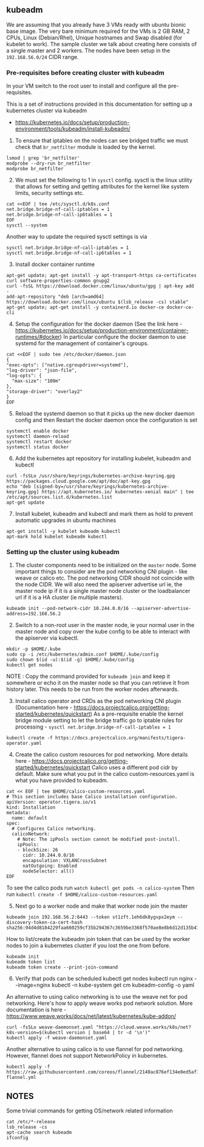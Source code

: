 ## kubeadm

We are assuming that you already have 3 VMs ready with ubuntu bionic base image.
The very bare minimum required for the VMs is 2 GB RAM, 2 CPUs, Linux (Debian/Rhel), Unique hostnames and Swap disabled (for kubelet to work).
The sample cluster we talk about creating here consists of a single master and 2 workers.
The nodes have been setup in the `192.168.56.0/24` CIDR range.

### Pre-requisites before creating cluster with kubeadm

In your VM switch to the root user to install and configure all the pre-requisites.

This is a set of instructions provided in this documentation for setting up a kubernetes cluster via kubeadm
  - https://kubernetes.io/docs/setup/production-environment/tools/kubeadm/install-kubeadm/

1. To ensure that iptables on the nodes can see bridged traffic we must check that `br_netfilter` module is loaded by the kernel.
```
lsmod | grep 'br_netfilter'
modprobe --dry-run br_netfilter
modprobe br_netfilter
```

2. We must set the following to 1 in `sysctl` config.
sysctl is the linux utility that allows for setting and getting attributes for the kernel like system limits, security settings etc.
```
cat <<EOF | tee /etc/sysctl.d/k8s.conf
net.bridge.bridge-nf-call-iptables = 1
net.bridge.bridge-nf-call-ip6tables = 1
EOF
sysctl --system
```
Another way to update the required sysctl settings is via
```
sysctl net.bridge.bridge-nf-call-iptables = 1
sysctl net.bridge.bridge-nf-call-ip6tables = 1
```

3. Install docker container runtime
```
apt-get update; apt-get install -y apt-transport-https ca-certificates curl software-properties-common gnupg2
curl -fsSL https://download.docker.com/linux/ubuntu/gpg | apt-key add -
add-apt-repository "deb [arch=amd64] https://download.docker.com/linux/ubuntu $(lsb_release -cs) stable"
apt-get update; apt-get install -y containerd.io docker-ce docker-ce-cli
```

4. Setup the configuration for the docker daemon (See the link here - https://kubernetes.io/docs/setup/production-environment/container-runtimes/#docker)
In particular configure the docker daemon to use systemd for the management of container's cgroups.
```
cat <<EOF | sudo tee /etc/docker/daemon.json
{
"exec-opts": ["native.cgroupdriver=systemd"],
"log-driver": "json-file",
"log-opts": {
  "max-size": "100m"
},
"storage-driver": "overlay2"
}
EOF
```

5. Reload the systemd daemon so that it picks up the new docker daemon config and then Restart the docker daemon once the configuration is set
```
systemctl enable docker
systemctl daemon-reload
systemctl restart docker
systemctl status docker
```

6. Add the kubernetes apt repository for installing kubelet, kubeadm and kubectl
```
curl -fsSLo /usr/share/keyrings/kubernetes-archive-keyring.gpg https://packages.cloud.google.com/apt/doc/apt-key.gpg
echo "deb [signed-by=/usr/share/keyrings/kubernetes-archive-keyring.gpg] https://apt.kubernetes.io/ kubernetes-xenial main" | tee /etc/apt/sources.list.d/kubernetes.list
apt-get update
```

7. Install kubelet, kubeadm and kubectl and mark them as hold to prevent automatic upgrades in ubuntu machines
```
apt-get install -y kubelet kubeadm kubectl
apt-mark hold kubelet kubeadm kubectl
```


### Setting up the cluster using kubeadm

1. The cluster components need to be initialized on the `master` node.
Some important things to consider are the pod networking CNI plugin - like weave or calico etc.
The pod networking CIDR should not coincide with the node CIDR.
We will also need the apiserver advertise url ie, the master node ip if it is a single master node cluster or the loadbalancer url if it is a HA cluster (ie multiple masters).
```
kubeadm init --pod-network-cidr 10.244.0.0/16 --apiserver-advertise-address=192.168.56.2
```

2. Switch to a non-root user in the master node, ie your normal user in the master node and copy over the kube config to be able to interact with the apiserver via kubectl.
```
mkdir -p $HOME/.kube
sudo cp -i /etc/kubernetes/admin.conf $HOME/.kube/config
sudo chown $(id -u):$(id -g) $HOME/.kube/config
kubectl get nodes
```
NOTE : Copy the command provided for `kubeadm join` and keep it somewhere or echo it on the master node so that you can retrieve it from history later.
This needs to be run from the worker nodes afterwards.


3. Install calico operator and CRDs as the pod networking CNI plugin (Documentation here - https://docs.projectcalico.org/getting-started/kubernetes/quickstart)
As a pre-requisite enable the kernel bridge module setting to let the bridge traffic go to iptable rules for processing - `sysctl net.bridge.bridge-nf-call-iptables = 1`
```
kubectl create -f https://docs.projectcalico.org/manifests/tigera-operator.yaml
```

4. Create the calico custom resources for pod networking. More details here - https://docs.projectcalico.org/getting-started/kubernetes/quickstart
Calico uses a different pod cidr by default. Make sure what you put in the calico custom-resources.yaml is what you have provided to kubeadm.
```
cat << EOF | tee $HOME/calico-custom-resources.yaml
# This section includes base Calico installation configuration.
apiVersion: operator.tigera.io/v1
kind: Installation
metadata:
  name: default
spec:
  # Configures Calico networking.
  calicoNetwork:
    # Note: The ipPools section cannot be modified post-install.
    ipPools:
    - blockSize: 26
      cidr: 10.244.0.0/16
      encapsulation: VXLANCrossSubnet
      natOutgoing: Enabled
      nodeSelector: all()
EOF
```
To see the calico pods run `watch kubectl get pods -n calico-system`
Then run `kubectl create -f $HOME/calico-custom-resources.yaml`

5. Next go to a worker node and make that worker node join the master
```
kubeadm join 192.168.56.2:6443 --token st1zft.1eh6dk8ygvpx2eym --discovery-token-ca-cert-hash sha256:94d4d8184229faa660259cf35b294367c3659be3368f570ae8e8b6d12d135b41
```
How to list/create the kubeadm join token that can be used by the worker nodes to join a kubernetes cluster if you lost the one from before.
```
kubeadm init
kubeadm token list
kubeadm token create --print-join-command
```

6. Verify that pods can be scheduled
kubectl get nodes
kubectl run nginx --image=nginx
kubectl -n kube-system get cm kubeadm-config -o yaml



An alternative to using calico networking is to use the weave net for pod networking.
Here's how to apply weave works pod network solution. More documentation is here - https://www.weave.works/docs/net/latest/kubernetes/kube-addon/
```
curl -fsSLo weave-daemonset.yaml "https://cloud.weave.works/k8s/net?k8s-version=$(kubectl version | base64 | tr -d '\n')"
kubectl apply -f weave-daemonset.yaml
```

Another alternative to using calico is to use flannel for pod networking.
However, flannel does not support NetworkPolicy in kubernetes.
```
kubectl apply -f https://raw.githubusercontent.com/coreos/flannel/2140ac876ef134e0ed5af15c65e414cf26827915/Documentation/kube-flannel.yml
```

NOTES
----------------
Some trivial commands for getting OS/network related information
```
cat /etc/*-release
lsb_release -cs
apt-cache search kubeadm
ifconfig
```
